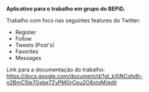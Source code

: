 **Aplicativo para o trabalho em grupo do BEPiD.**

Trabalho com foco nas seguintes features do Twitter:

* Register
* Follow
* Tweets (Post's)
* Favorites
* Messages

Link para a documentação do trabalho:
https://docs.google.com/document/d/1gI_kXiNCohdh-n2BmC5Ie7Gsbe7ZyPMGrCpu2O8xtxM/edit